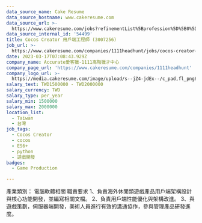 ```yaml
---
data_source_name: Cake Resume
data_source_hostname: www.cakeresume.com
data_source_url: >-
  https://www.cakeresume.com/jobs?refinementList%5Bprofession%5D%5B0%5D=game-production&range%5Bsalary_range%5D%5Bmin%5D=200000
data_source_internal_id: '54499'
title: Cocos Creator 用戶端工程師 (3007256)
job_url: >-
  https://www.cakeresume.com/companies/1111headhunt/jobs/cocos-creator-client-engineer-3007256
date: 2023-03-17T07:08:43.929Z
company_name: Accurate愛客獵-1111高階獵才中心
company_page_url: 'https://www.cakeresume.com/companies/1111headhunt'
company_logo_url: >-
  https://media.cakeresume.com/image/upload/s--jZ4-jdEx--/c_pad,fl_png8,h_200,w_200/v1626415908/tqgxfaqci1lwgv1ehy8r.png
salary_text: TWD1500000 - TWD2000000
salary_currency: TWD
salary_type: per_year
salary_min: 1500000
salary_max: 2000000
location_list:
  - Taiwan
  - 台灣
job_tags:
  - Cocos Creator
  - cocos
  - ES6+
  - python
  - 遊戲開發
badges:
  - Game Production

---
```


產業類別： 電腦軟體相關 職責要求 1、負責海外休閒類遊戲產品用戶端架構設計與核心功能開發，並編寫相關文檔。 2、負責用戶端性能優化與架構改進。 3、與遊戲策劃，伺服器端開發，美術人員進行有效的溝通協作，參與管理產品研發進度。
